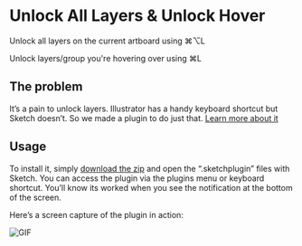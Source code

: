 # Unlock All Layers & Unlock Hover
Unlock all layers on the current artboard using ⌘⌥L

Unlock layers/group you're hovering over using ⌘L

## The problem
It’s a pain to unlock layers. Illustrator has a handy keyboard shortcut but Sketch doesn’t. So we made a plugin to do just that. [Learn more about it](https://medium.com/@stothelios/sketch-plugin-unlock-all-layers-1ff9252f0689)

## Usage
To install it, simply [download the zip](https://github.com/truthlabs/sketch-unlock-all-layers/archive/master.zip) and open the “.sketchplugin” files with Sketch. You can access the plugin via the plugins menu or keyboard shortcut. You’ll know its worked when you see the notification at the bottom of the screen.

Here’s a screen capture of the plugin in action:

![GIF](screencap.gif)
